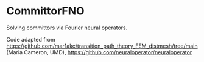 # CommittorFNO
Solving committors via Fourier neural operators. 

Code adapted from https://github.com/mar1akc/transition_path_theory_FEM_distmesh/tree/main (Maria Cameron, UMD), https://github.com/neuraloperator/neuraloperator
